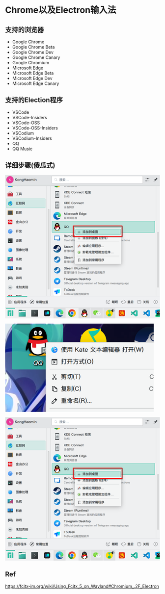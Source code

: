# Chrome以及Electron输入法

## 支持的浏览器

- Google Chrome
- Google Chrome Beta
- Google Chrome Dev
- Google Chrome Canary
- Google Chromium
- Microsoft Edge
- Microsoft Edge Beta
- Microsoft Edge Dev
- Microsoft Edge Canary

## 支持的Election程序

- VSCode
- VSCode-Insiders
- VSCode-OSS
- VSCode-OSS-Insiders
- VSCodium
- VSCodium-Insiders
- QQ
- QQ Music

## 详细步骤(傻瓜式)

![Qq_add_to_desktop.png](Image%2FQq_add_to_desktop.png)

![Qq_desktop_menu.png](Image/Qq_desktop_menu.png)

![Qq_add_to_desktop.png](Image/Qq_add_to_desktop.png)

## Ref

https://fcitx-im.org/wiki/Using_Fcitx_5_on_Wayland#Chromium_.2F_Electron
